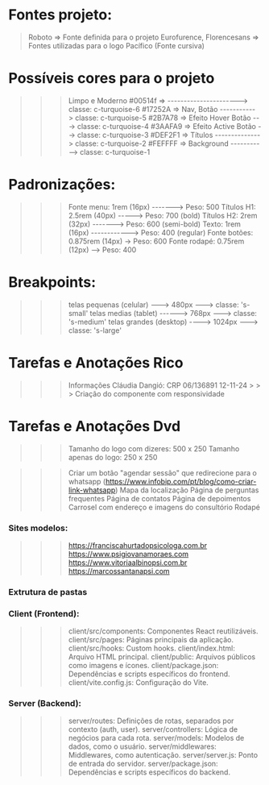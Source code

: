 # Fontes projeto:

> Roboto => Fonte definida para o projeto
> Eurofurence, Florencesans => Fontes utilizadas para o logo
> Pacífico (Fonte cursiva)

# Possíveis cores para o projeto

> > > Limpo e Moderno
> > > #00514f => ----------------------> classe: c-turquoise-6
> > > #17252A => Nav, Botão -----------> classe: c-turquoise-5
> > > #2B7A78 => Efeito Hover Botão ---> classe: c-turquoise-4
> > > #3AAFA9 => Efeito Active Botão --> classe: c-turquoise-3
> > > #DEF2F1 => Títulos --------------> classe: c-turquoise-2
> > > #FEFFFF => Background -----------> classe: c-turquoise-1

# Padronizações:

> > > Fonte menu: 1rem (16px) -------> Peso: 500
> > > Títulos H1: 2.5rem (40px) -----> Peso: 700 (bold)
> > > Títulos H2: 2rem (32px) -------> Peso: 600 (semi-bold)
> > > Texto: 1rem (16px) ------------> Peso: 400 (regular)
> > > Fonte botões: 0.875rem (14px) -> Peso: 600
> > > Fonte rodapé: 0.75rem (12px) --> Peso: 400

# Breakpoints:

> > > telas pequenas (celular) ---> 480px ---> classe: 's-small'
> > > telas medias (tablet) ------> 768px ---> classe: 's-medium'
> > > telas grandes (desktop) ----> 1024px ---> classe: 's-large'

# Tarefas e Anotações Rico

> > > Informações Cláudia Dangió: CRP 06/136891
12-11-24 > > > Criação do componente <Title> T E X T O </Title> com responsividade

# Tarefas e Anotações Dvd

> > > Tamanho do logo com dizeres: 500 x 250
> > > Tamanho apenas do logo: 250 x 250

> > > Criar um botão "agendar sessão" que redirecione para o whatsapp
> > > (https://www.infobip.com/pt/blog/como-criar-link-whatsapp)
> > > Mapa da localização
> > > Página de perguntas frequentes
> > > Página de contatos
> > > Página de depoimentos
> > > Carrosel com endereço e imagens do consultório
> > > Rodapé

### Sites modelos:

> > > https://franciscahurtadopsicologa.com.br 
> > > https://www.psigiovanamoraes.com 
> > > https://www.vitoriaalbinopsi.com.br 
> > > https://marcossantanapsi.com


### Extrutura de pastas

### Client (Frontend):

> > > client/src/components: Componentes React reutilizáveis.
> > > client/src/pages: Páginas principais da aplicação.
> > > client/src/hooks: Custom hooks.
> > > client/index.html: Arquivo HTML principal.
> > > client/public: Arquivos públicos como imagens e ícones.
> > > client/package.json: Dependências e scripts específicos do frontend.
> > > client/vite.config.js: Configuração do Vite.


### Server (Backend):

> > > server/routes: Definições de rotas, separados por contexto (auth, user).
> > > server/controllers: Lógica de negócios para cada rota.
> > > server/models: Modelos de dados, como o usuário.
> > > server/middlewares: Middlewares, como autenticação.
> > > server/server.js: Ponto de entrada do servidor.
> > > server/package.json: Dependências e scripts específicos do backend.